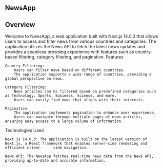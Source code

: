 ## NewsApp

## Overview

Welcome to NewsApp, a web application built with Next.js 14.0.3 that allows users to access and filter news from various countries and categories. The application utilizes the News API to fetch the latest news updates and provides a seamless browsing experience with features such as country-based filtering, category filtering, and pagination.
Features

    Country Filtering:
        Users can filter news based on different countries.
        The application supports a wide range of countries, providing a global perspective on news.

    Category Filtering:
        News articles can be filtered based on predefined categories such as Technology, Sports, Business, Science, and more.
        Users can easily find news that aligns with their interests.

    Pagination:
        The application implements pagination to enhance user experience.
        Users can navigate through multiple pages of news articles, ensuring easy access to a large volume of information.

Technologies Used

    Next.js 14.0.3: The application is built on the latest version of Next.js, a React framework that enables server-side rendering and efficient client-     side navigation.

    News API: The NewsApp fetches real-time news data from the News API, providing up-to-date and accurate information.
